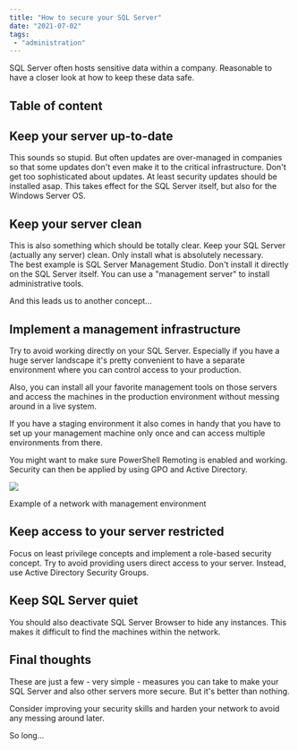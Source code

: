 ```yaml
---
title: "How to secure your SQL Server"
date: "2021-07-02"
tags: 
 - "administration"
---
```


SQL Server often hosts sensitive data within a company. Reasonable to have a closer look at how to keep these data safe.

<!--more-->
## Table of content 


## Keep your server up-to-date

This sounds so stupid. But often updates are over-managed in companies so that some updates don't even make it to the critical infrastructure. Don't get too sophisticated about updates. At least security updates should be installed asap. This takes effect for the SQL Server itself, but also for the Windows Server OS.

## Keep your server clean

This is also something which should be totally clear. Keep your SQL Server (actually any server) clean. Only install what is absolutely necessary.  
The best example is SQL Server Management Studio. Don't install it directly on the SQL Server itself. You can use a "management server" to install administrative tools.

And this leads us to another concept...

## Implement a management infrastructure

Try to avoid working directly on your SQL Server. Especially if you have a huge server landscape it's pretty convenient to have a separate environment where you can control access to your production.

Also, you can install all your favorite management tools on those servers and access the machines in the production environment without messing around in a live system.

If you have a staging environment it also comes in handy that you have to set up your management machine only once and can access multiple environments from there.

You might want to make sure PowerShell Remoting is enabled and working. Security can then be applied by using GPO and Active Directory.

![](images/2021-07-02.Default.02-1024x528.png)

Example of a network with management environment

## Keep access to your server restricted

Focus on least privilege concepts and implement a role-based security concept. Try to avoid providing users direct access to your server. Instead, use Active Directory Security Groups.

## Keep SQL Server quiet

You should also deactivate SQL Server Browser to hide any instances. This makes it difficult to find the machines within the network.

## Final thoughts

These are just a few - very simple - measures you can take to make your SQL Server and also other servers more secure. But it's better than nothing.

Consider improving your security skills and harden your network to avoid any messing around later.

So long...
